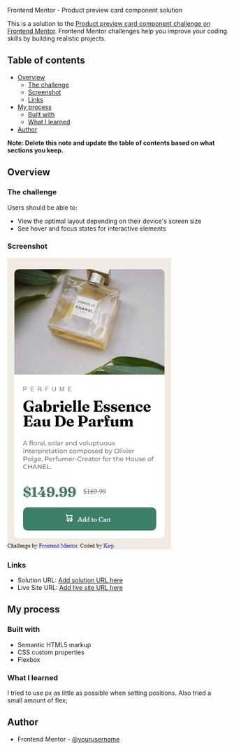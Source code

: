 
 
 Frontend Mentor - Product preview card component solution

This is a solution to the [Product preview card component challenge on Frontend Mentor](https://www.frontendmentor.io/challenges/product-preview-card-component-GO7UmttRfa). Frontend Mentor challenges help you improve your coding skills by building realistic projects. 

## Table of contents

- [Overview](#overview)
  - [The challenge](#the-challenge)
  - [Screenshot](#screenshot)
  - [Links](#links)
- [My process](#my-process)
  - [Built with](#built-with)
  - [What I learned](#what-i-learned)
- [Author](#author)


**Note: Delete this note and update the table of contents based on what sections you keep.**

## Overview

### The challenge

Users should be able to:

- View the optimal layout depending on their device's screen size
- See hover and focus states for interactive elements

### Screenshot

![](./images/screenshot.jpeg)



### Links

- Solution URL: [Add solution URL here](https://github.com/Kirp/product-preview-card-component-solution)
- Live Site URL: [Add live site URL here](https://kirp.github.io/product-preview-card-component-solution/)

## My process

### Built with

- Semantic HTML5 markup
- CSS custom properties
- Flexbox


### What I learned

I tried to use px as little as possible when setting positions. Also tried a small amount of flex;


## Author

- Frontend Mentor - [@yourusername](https://www.frontendmentor.io/profile/Kirp)




